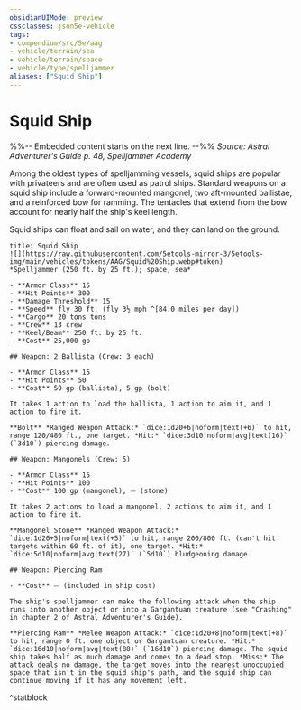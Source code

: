 ```yaml
---
obsidianUIMode: preview
cssclasses: json5e-vehicle
tags:
- compendium/src/5e/aag
- vehicle/terrain/sea
- vehicle/terrain/space
- vehicle/type/spelljammer
aliases: ["Squid Ship"]
---
```

# Squid Ship
%%-- Embedded content starts on the next line. --%%
*Source: Astral Adventurer's Guide p. 48, Spelljammer Academy*  

Among the oldest types of spelljamming vessels, squid ships are popular with privateers and are often used as patrol ships. Standard weapons on a squid ship include a forward-mounted mangonel, two aft-mounted ballistae, and a reinforced bow for ramming. The tentacles that extend from the bow account for nearly half the ship's keel length.

Squid ships can float and sail on water, and they can land on the ground.

```ad-statblock
title: Squid Ship
![](https://raw.githubusercontent.com/5etools-mirror-3/5etools-img/main/vehicles/tokens/AAG/Squid%20Ship.webp#token)
*Spelljammer (250 ft. by 25 ft.); space, sea*

- **Armor Class** 15
- **Hit Points** 300
- **Damage Threshold** 15
- **Speed** fly 30 ft. (fly 3½ mph ^[84.0 miles per day])
- **Cargo** 20 tons tons
- **Crew** 13 crew
- **Keel/Beam** 250 ft. by 25 ft.
- **Cost** 25,000 gp

## Weapon: 2 Ballista (Crew: 3 each)

- **Armor Class** 15
- **Hit Points** 50
- **Cost** 50 gp (ballista), 5 gp (bolt)

It takes 1 action to load the ballista, 1 action to aim it, and 1 action to fire it.

**Bolt** *Ranged Weapon Attack:* `dice:1d20+6|noform|text(+6)` to hit, range 120/480 ft., one target. *Hit:* `dice:3d10|noform|avg|text(16)` (`3d10`) piercing damage.

## Weapon: Mangonels (Crew: 5)

- **Armor Class** 15
- **Hit Points** 100
- **Cost** 100 gp (mangonel), ⏤ (stone)

It takes 2 actions to load a mangonel, 2 actions to aim it, and 1 action to fire it.

**Mangonel Stone** *Ranged Weapon Attack:* `dice:1d20+5|noform|text(+5)` to hit, range 200/800 ft. (can't hit targets within 60 ft. of it), one target. *Hit:* `dice:5d10|noform|avg|text(27)` (`5d10`) bludgeoning damage.

## Weapon: Piercing Ram

- **Cost** ⏤ (included in ship cost)

The ship's spelljammer can make the following attack when the ship runs into another object or into a Gargantuan creature (see "Crashing" in chapter 2 of Astral Adventurer's Guide).

**Piercing Ram** *Melee Weapon Attack:* `dice:1d20+8|noform|text(+8)` to hit, range 0 ft. one object or Gargantuan creature. *Hit:* `dice:16d10|noform|avg|text(88)` (`16d10`) piercing damage. The squid ship takes half as much damage and comes to a dead stop. *Miss:* The attack deals no damage, the target moves into the nearest unoccupied space that isn't in the squid ship's path, and the squid ship can continue moving if it has any movement left.
```
^statblock